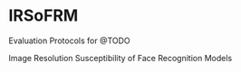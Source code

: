 # IRSoFRM
Evaluation Protocols for @TODO 

Image Resolution Susceptibility of Face Recognition Models
